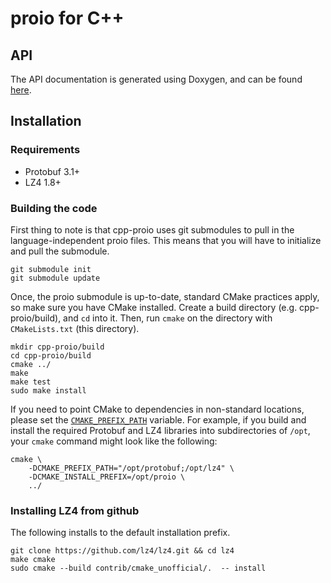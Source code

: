 # proio for C++
## API
The API documentation is generated using Doxygen, and can be found
[here](https://proio-org.github.io/cpp-proio-docs/).

## Installation
### Requirements
* Protobuf 3.1+
* LZ4 1.8+

### Building the code
First thing to note is that cpp-proio uses git submodules to pull in the
language-independent proio files.  This means that you will have to initialize
and pull the submodule.
```shell
git submodule init
git submodule update
```

Once, the proio submodule is up-to-date, standard CMake practices apply, so
make sure you have CMake installed.  Create a build directory (e.g.
cpp-proio/build), and `cd` into it.  Then, run `cmake` on the directory with
`CMakeLists.txt` (this directory).
```shell
mkdir cpp-proio/build
cd cpp-proio/build
cmake ../
make
make test
sudo make install
```

If you need to point CMake to dependencies in non-standard locations, please
set the
[`CMAKE_PREFIX_PATH`](https://cmake.org/cmake/help/v3.0/variable/CMAKE_PREFIX_PATH.html)
variable.  For example, if you build and install the required Protobuf and LZ4
libraries into subdirectories of `/opt`, your `cmake` command might look like
the following:
```shell
cmake \
    -DCMAKE_PREFIX_PATH="/opt/protobuf;/opt/lz4" \
    -DCMAKE_INSTALL_PREFIX=/opt/proio \
    ../
```

### Installing LZ4 from github
The following installs to the default installation prefix.
```
git clone https://github.com/lz4/lz4.git && cd lz4
make cmake
sudo cmake --build contrib/cmake_unofficial/.  -- install
```

